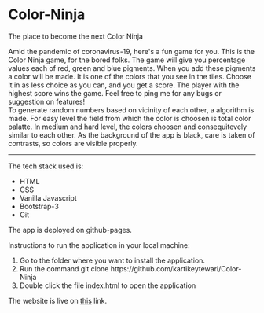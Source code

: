 # Color-Ninja
The place to become the next Color Ninja

Amid the pandemic of coronavirus-19, here's a fun game for you. This is the Color Ninja game, for the bored folks. The game will give you percentage values each of red, green and blue pigments. When you add these pigments a color will be made. It is one of the colors that you see in the tiles. Choose it in as less choice as you can, and you get a score. The player with the highest score wins the game. Feel free to ping me for any bugs or suggestion on features! <br>
To generate random numbers based on vicinity of each other, a algorithm is made. For easy level the field from which the color is choosen is total color palatte. In medium and hard level, the colors choosen and consequitevely similar to each other. As the background of the app is black, care is taken of contrasts, so colors are visible properly.

<hr>

The tech stack used is:
<ul>
  <li> HTML </li>
  <li> CSS </li>
  <li> Vanilla Javascript </li>
  <li> Bootstrap-3 </li>
  <li> Git </li>
</ul>

The app is deployed on github-pages.

Instructions to run the application in your local machine:
<ol>
  <li> Go to the folder where you want to install the application. </li>
  <li> Run the command git clone https://github.com/kartikeytewari/Color-Ninja </li>
  <li> Double click the file index.html to open the application </li>
</ol>

The website is live on <a href="https://kartikeytewari.github.io/Color-Ninja/">this</a> link.
